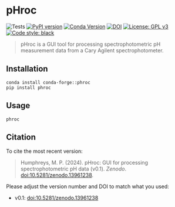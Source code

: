 # pHroc

![Tests](https://github.com/mvdh7/phroc/workflows/Tests/badge.svg)
[![PyPI version](https://img.shields.io/pypi/v/phroc.svg?style=popout)](https://pypi.org/project/phroc/)
[![Conda Version](https://img.shields.io/conda/vn/conda-forge/phroc.svg)](https://anaconda.org/conda-forge/phroc)
[![DOI](https://img.shields.io/badge/DOI-10.5281%2Fzenodo.13961237-informational)](https://doi.org/10.5281/zenodo.13961237)
[![License: GPL v3](https://img.shields.io/badge/License-GPLv3-blue.svg)](https://www.gnu.org/licenses/gpl-3.0)
[![Code style: black](https://img.shields.io/badge/code%20style-black-000000.svg)](https://github.com/psf/black)

> pHroc is a GUI tool for processing spectrophotometric pH measurement data from a Cary Agilent spectrophotometer.

## Installation

    conda install conda-forge::phroc
    pip install phroc

## Usage

    phroc

## Citation

To cite the most recent version:

> Humphreys, M. P. (2024). pHroc: GUI for processing spectrophotometric pH data (v0.1).  *Zenodo*.  [doi:10.5281/zenodo.13961238](https://doi.org/10.5281/zenodo.13961238).

Please adjust the version number and DOI to match what you used:

  * v0.1: [doi:10.5281/zenodo.13961238](https://doi.org/10.5281/zenodo.13961238)
